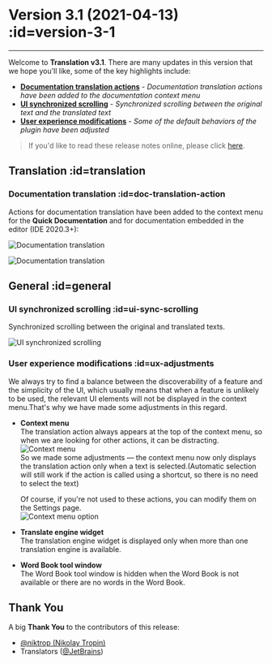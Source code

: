# Version 3.1 (2021-04-13) :id=version-3-1

---

Welcome to **Translation v3.1**. There are many updates in this version that we hope you'll like, some of the key highlights include:

- [**Documentation translation actions**](#doc-translation-action) - _Documentation translation actions have been added to the documentation context menu_
- [**UI synchronized scrolling**](#ui-sync-scrolling) - _Synchronized scrolling between the original text and the translated text_
- [**User experience modifications**](#ux-adjustments) - _Some of the default behaviors of the plugin have been adjusted_

> If you'd like to read these release notes online, please click [here](#/en/updates ':ignore :target=_blank').


## Translation :id=translation
### Documentation translation :id=doc-translation-action

Actions for documentation translation have been added to the context menu for the **Quick Documentation** and for documentation embedded in the editor (IDE 2020.3+):

![Documentation translation](/updates/img/v3_1/quick_doc.gif)

![Documentation translation](/updates/img/v3_1/rendered_doc.gif)

## General :id=general
### UI synchronized scrolling :id=ui-sync-scrolling

Synchronized scrolling between the original and translated texts.

![UI synchronized scrolling](/updates/img/v3_1/scroll.gif)

### User experience modifications :id=ux-adjustments

We always try to find a balance between the discoverability of a feature and the simplicity of the UI, which usually means that when a feature is unlikely to be used, the relevant UI elements will not be displayed in the context menu.That's why we have made some adjustments in this regard.

- **Context menu**  
  The translation action always appears at the top of the context menu, so when we are looking for other actions, it can be distracting.  
  ![Context menu](/updates/img/v3_1/context_menu.png)  
  So we made some adjustments — the context menu now only displays the translation action only when a text is selected.(Automatic selection will still work if the action is called using a shortcut, so there is no need to select the text)

  Of course, if you're not used to these actions, you can modify them on the Settings page.  
  ![Context menu option](/updates/img/v3_1/context_menu_option.png)
- **Translate engine widget**  
  The translation engine widget is displayed only when more than one translation engine is available.
- **Word Book tool window**  
  The Word Book tool window is hidden when the Word Book is not available or there are no words in the Word Book.

## Thank You

A big **Thank You** to the contributors of this release:

- [@niktrop (Nikolay Tropin)](https://github.com/niktrop)
- Translators ([@JetBrains](https://www.jetbrains.com))